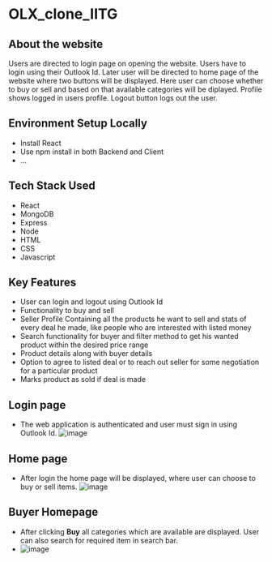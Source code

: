 # OLX_clone_IITG
## About the website
Users are directed to login page on opening the website. Users have to login using their Outlook Id. Later user will be directed to home page of the website where two buttons will be displayed. Here user can choose whether to buy or sell and based on that available categories will be diplayed. Profile shows logged in users profile. Logout button logs out the user.

## Environment Setup Locally
- Install React
- Use npm install in both Backend and Client 
- ...

## Tech Stack Used
- React
- MongoDB
- Express
- Node
- HTML
- CSS
- Javascript

## Key Features
- User can login and logout using Outlook Id
- Functionality to buy and sell
- Seller Profile Containing all the products he want to sell and stats of every deal he made, like people who are interested with listed  money
- Search functionality for buyer and filter method to get his wanted product within the desired price range
- Product details along with buyer details
- Option to  agree to listed deal or to reach out seller for some negotiation for a particular product
- Marks product as sold if deal is made

## Login page
- The web application is authenticated and user must sign in using Outlook Id.
![image](https://user-images.githubusercontent.com/95306028/177820740-33b49604-b1b1-4285-bc41-9b9a5bf5b1ce.png)

## Home page
- After login the home page will be displayed, where user can choose to buy or sell items.
![image](https://user-images.githubusercontent.com/95306028/177821314-90828c2c-6ef6-4644-9729-df123930b31c.png)

## Buyer Homepage
- After clicking **Buy** all categories which are available are displayed. User can also search for required item in search bar.
- ![image](https://user-images.githubusercontent.com/95306028/177822651-b505f91e-2f11-4826-951c-e6e6e0560d97.png)








